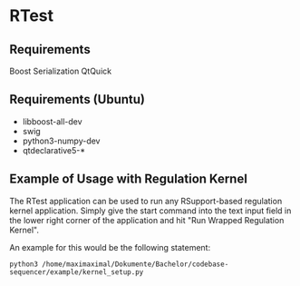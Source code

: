 RTest
=====

Requirements
------------

Boost Serialization
QtQuick

Requirements (Ubuntu)
---------------------

  - libboost-all-dev
  - swig
  - python3-numpy-dev
  - qtdeclarative5-*

Example of Usage with Regulation Kernel
---------------------------------------

The RTest application can be used to run any RSupport-based regulation kernel
application. Simply give the start command into the text input field in the lower
right corner of the application and hit "Run Wrapped Regulation Kernel".

An example for this would be the following statement:

    python3 /home/maximaximal/Dokumente/Bachelor/codebase-sequencer/example/kernel_setup.py
